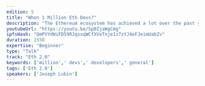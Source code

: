 ```yaml
---
edition: 5
title: "When 1 Million Eth Devs?"
description: "The Ethereum ecosystem has achieved a lot over the past year with respect to core development, adoption, defi, and improving scalability. Ethereum’s main advantage in the blockchain space is the community of developers that continues to build and grow the network. Joe Lubin’s talk will discuss the state of development on the Ethereum blockchain, set some benchmarks for the next year, and propose a common goal: When 1 Million ETH Devs?"
youtubeUrl: "https://youtu.be/Sp8ZjaWgCmg"
ipfsHash: "QmPVYdWiFD59RJqsxqWCfXVeTnje1z7zYJ4eFJeimUabZv"
duration: 1550
expertise: "Beginner"
type: "Talk"
track: "Eth 2.0"
keywords: ['million',' devs',' developers',' general']
tags: ['Eth 2.0']
speakers: ['Joseph Lubin']
---
```


